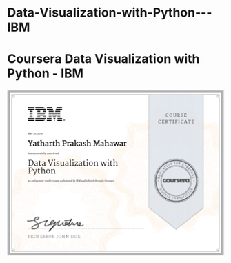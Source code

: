# Data-Visualization-with-Python---IBM
# Coursera Data Visualization with Python - IBM 
![Python Visualization](6.png)
